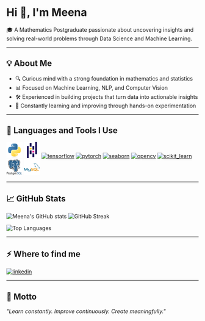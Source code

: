  <h1>Hi 👋, I'm Meena</h1>

<p>🎓 A Mathematics Postgraduate passionate about uncovering insights and solving real-world problems through Data Science and Machine Learning.</p>

---

<h2>💡 About Me</h2>

<ul>
  <li>🔍 Curious mind with a strong foundation in mathematics and statistics</li>
  <li>📊 Focused on Machine Learning, NLP, and Computer Vision</li>
  <li>🛠️ Experienced in building projects that turn data into actionable insights</li>
  <li>🎯 Constantly learning and improving through hands-on experimentation</li>
</ul>

---

<h2>🚀 Languages and Tools I Use</h2>

<p>
  <a target="_blank" href="#"><img src="https://raw.githubusercontent.com/devicons/devicon/master/icons/python/python-original.svg" alt="python" width="42" height="42" /></a>
  <a target="_blank" href="#"><img src="https://raw.githubusercontent.com/devicons/devicon/2ae2a900d2f041da66e950e4d48052658d850630/icons/pandas/pandas-original.svg" alt="pandas" width="42" height="42" /></a>
  <a target="_blank" href="#"><img src="https://www.vectorlogo.zone/logos/tensorflow/tensorflow-icon.svg" alt="tensorflow" width="42" height="42" /></a>
  <a target="_blank" href="#"><img src="https://www.vectorlogo.zone/logos/pytorch/pytorch-icon.svg" alt="pytorch" width="42" height="42" /></a>
  <a target="_blank" href="#"><img src="https://seaborn.pydata.org/_images/logo-mark-lightbg.svg" alt="seaborn" width="42" height="42" /></a>
  <a target="_blank" href="#"><img src="https://www.vectorlogo.zone/logos/opencv/opencv-icon.svg" alt="opencv" width="42" height="42" /></a>
  <a target="_blank" href="#"><img src="https://upload.wikimedia.org/wikipedia/commons/0/05/Scikit_learn_logo_small.svg" alt="scikit_learn" width="42" height="42" /></a>
  <a target="_blank" href="#"><img src="https://raw.githubusercontent.com/devicons/devicon/master/icons/postgresql/postgresql-original-wordmark.svg" alt="postgresql" width="42" height="42" /></a>
  <a target="_blank" href="#"><img src="https://raw.githubusercontent.com/devicons/devicon/master/icons/mysql/mysql-original-wordmark.svg" alt="mysql" width="42" height="42" /></a>
</p>

---
<h2>📈 GitHub Stats</h2>

<p align="left">
  <img src="https://github-readme-stats.vercel.app/api?username=Meena123M&show_icons=true&theme=default&hide=stars" alt="Meena's GitHub stats" width="48%" />
  <img src="https://github-readme-streak-stats.herokuapp.com/?user=Meena123M&theme=default" alt="GitHub Streak" width="48%" />
</p>

<p>
  <img src="https://github-readme-stats.vercel.app/api/top-langs/?username=Meena123M&layout=compact" alt="Top Languages" />
</p>

---

<h2>⚡️ Where to find me</h2>

<p>
  <a target="_blank" href="https://www.linkedin.com/in/meenamdatascientist/">
    <img src="https://img.shields.io/badge/LinkedIn-Profile?style=for-the-badge&logo=linkedin&logoColor=white&color=0a66c2" alt="linkedin" />
  </a>
</p>

---

<h2>🧠 Motto</h2>

<p><em>"Learn constantly. Improve continuously. Create meaningfully."</em></p>
